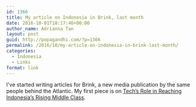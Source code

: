 ```yaml
---
id: 1366
title: My article on Indonesia in Brink, last month
date: 2016-10-01T18:17:40+00:00
author_name: Adrianna Tan
layout: post
guid: http://popagandhi.com/?p=1366
permalink: /2016/10/my-article-on-indonesia-in-brink-last-month/
categories:
  - Indonesia
  - Links
format: link
---
```

I've started writing articles for Brink, a new media publication by the same people behind the Atlantic. My first piece is on [Tech’s Role in Reaching Indonesia’s Rising Middle Class](http://www.brinknews.com/asia/techs-role-in-reaching-indonesias-rising-middle-class).
